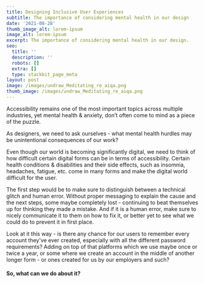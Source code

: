 ```yaml
---
title: Designing Inclusive User Experiences
subtitle: The importance of considering mental health in our design
date: '2021-08-28'
thumb_image_alt: lorem-ipsum
image_alt: lorem-ipsum
excerpt: The importance of considering mental health in our design.
seo:
  title: ''
  description: ''
  robots: []
  extra: []
  type: stackbit_page_meta
layout: post
image: /images/undraw_Meditating_re_aiqa.png
thumb_image: /images/undraw_Meditating_re_aiqa.png
---
```

Accessibility remains one of the most important topics across multiple industries, yet mental health & anxiety, don’t often come to mind as a piece of the puzzle.

As designers, we need to ask ourselves - what mental health hurdles may be unintentional consequences of our work?

Even though our world is becoming significantly digital, we need to think of how difficult certain digital forms can be in terms of accessibility. Certain health conditions & disabilities and their side effects, such as insomnia, headaches, fatigue, etc. come in many forms and make the digital world difficult for the user.

The first step would be to make sure to distinguish between a technical glitch and human error. Without proper messaging to explain the cause and the next steps, some maybe completely lost - continuing to beat themselves up for thinking they made a mistake. And if it is a human error, make sure to nicely communicate it to them on how to fix it, or better yet to see what we could do to prevent it in first place.

Look at it this way - is there any chance for our users to remember every account they've ever created, especially with all the different password requirements? Adding on top of that platforms which we use maybe once or twice a year, or some where we create an account in the middle of another longer form - or ones created for us by our employers and such?

#### So, what can we do about it?
